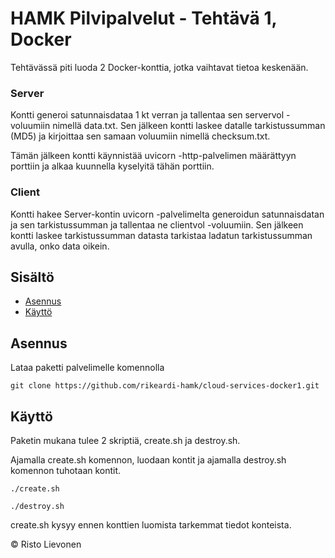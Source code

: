 # HAMK Pilvipalvelut - Tehtävä 1, Docker

Tehtävässä piti luoda 2 Docker-konttia, jotka vaihtavat tietoa keskenään.

### Server
Kontti generoi satunnaisdataa 1 kt verran ja tallentaa sen servervol -voluumiin nimellä data.txt. Sen jälkeen kontti laskee datalle tarkistussumman (MD5) ja kirjoittaa sen samaan voluumiin nimellä checksum.txt.

Tämän jälkeen kontti käynnistää uvicorn -http-palvelimen määrättyyn porttiin ja alkaa kuunnella kyselyitä tähän porttiin.

### Client
Kontti hakee Server-kontin uvicorn -palvelimelta generoidun satunnaisdatan ja sen tarkistussumman ja tallentaa ne clientvol -voluumiin. Sen jälkeen kontti laskee tarkistussumman datasta tarkistaa ladatun tarkistussumman avulla, onko data oikein.

## Sisältö

- [Asennus](#asennus)
- [Käyttö](#käyttö)

## Asennus

Lataa paketti palvelimelle komennolla
```
git clone https://github.com/rikeardi-hamk/cloud-services-docker1.git
```

## Käyttö

Paketin mukana tulee 2 skriptiä, create.sh ja destroy.sh.

Ajamalla create.sh komennon, luodaan kontit ja ajamalla destroy.sh komennon tuhotaan kontit.
```
./create.sh
```
```
./destroy.sh
```
create.sh kysyy ennen konttien luomista tarkemmat tiedot konteista.


&copy; Risto Lievonen